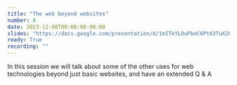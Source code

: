 ```yaml
---
title: "The web beyond websites"
number: 8
date: 2023-12-08T00:00:00-00:00
slides: "https://docs.google.com/presentation/d/1mITkYLOuPbeC6Pt63TuX2OJUUq9NPtGVBeeXVX9h7vw/edit?usp=sharing"
ready: True
recording: ""
---
```


In this session we will talk about some of the other uses for web technologies beyond just basic websites, and have an extended Q & A
